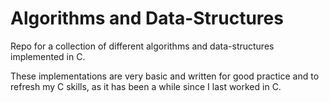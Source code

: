 # Algorithms and Data-Structures

Repo for a collection of different algorithms and data-structures implemented in C.

These implementations are very basic and written for good practice and to refresh my C skills, as it has been a while since I last worked in C.
